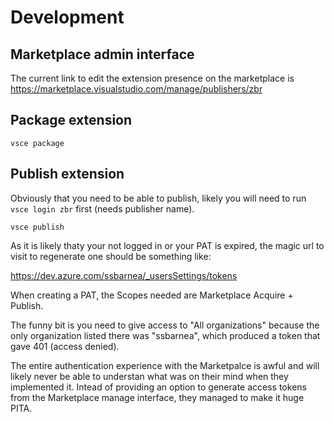 # Development

## Marketplace admin interface

The current link to edit the extension presence on the marketplace is
https://marketplace.visualstudio.com/manage/publishers/zbr

## Package extension

```shell
vsce package
```

## Publish extension

Obviously that you need to be able to publish, likely you will
need to run `vsce login zbr` first (needs publisher name).

```shell
vsce publish
```

As it is likely thaty your not logged in or your PAT is expired, the magic
url to visit to regenerate one should be something like:

https://dev.azure.com/ssbarnea/_usersSettings/tokens

When creating a PAT, the Scopes needed are Marketplace Acquire + Publish.

The funny bit is you need to give access to "All organizations" because
the only organization listed there was "ssbarnea", which produced a token
that gave 401 (access denied).

The entire authentication experience with the Marketpalce is awful and will
likely never be able to understan what was on their mind when they implemented
it. Intead of providing an option to generate access tokens from the
Marketplace manage interface, they managed to make it huge PITA.
